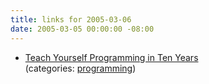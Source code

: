 ```yaml
---
title: links for 2005-03-06
date: 2005-03-05 00:00:00 -08:00
---
```


<ul class="delicious">
	<li>
		<div class="delicious-link"><a href="http://www.norvig.com/21-days.html">Teach Yourself Programming in Ten Years</a></div>
		<div class="delicious-categories">(categories: <a href="http://del.icio.us/torrez/programming">programming</a>)</div>
	</li>
</ul>
